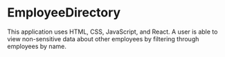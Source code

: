 # EmployeeDirectory
This application uses HTML, CSS, JavaScript, and React. A user is able to view non-sensitive data about other employees by filtering through employees by name.
